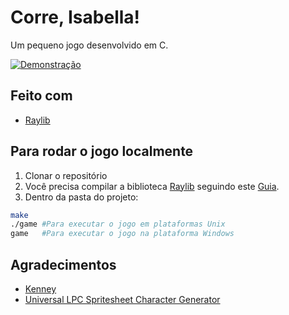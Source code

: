 # Corre, Isabella!

Um pequeno jogo desenvolvido em C.

[![Demonstração](https://imgur.com/a/W4bGfVH)](https://imgur.com/a/W4bGfVH)

## Feito com
- [Raylib](https://www.raylib.com/index.html)

## Para rodar o jogo localmente
1. Clonar o repositório
2. Você precisa compilar a biblioteca [Raylib](https://www.raylib.com/index.html) seguindo este [Guia](https://github.com/raysan5/raylib/wiki#development-platforms).
3. Dentro da pasta do projeto:
  ```sh
  make
  ./game #Para executar o jogo em plataformas Unix
  game   #Para executar o jogo na plataforma Windows
  ```
## Agradecimentos
- [Kenney](https://kenney.nl/)
- [Universal LPC Spritesheet Character Generator](https://github.com/sanderfrenken/Universal-LPC-Spritesheet-Character-Generator)
